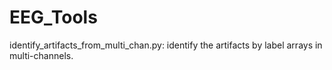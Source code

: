 # EEG_Tools

identify_artifacts_from_multi_chan.py:
identify the artifacts by label arrays in multi-channels.
